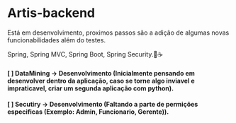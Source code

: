 # Artis-backend

Está em desenvolvimento, proximos passos são a adição de algumas novas funcionabilidades além do testes.

Spring, Spring MVC, Spring Boot, Spring Security.🍃☕


#### [ ] DataMining -> Desenvolvimento (Inicialmente pensando em desenvolver dentro da aplicação, caso se torne algo inviavel e impraticavel, criar um segunda aplicação com python).

#### [ ] Secutiry -> Desenvolvimento (Faltando a parte de permições especificas (Exemplo: Admin, Funcionario, Gerente)).
